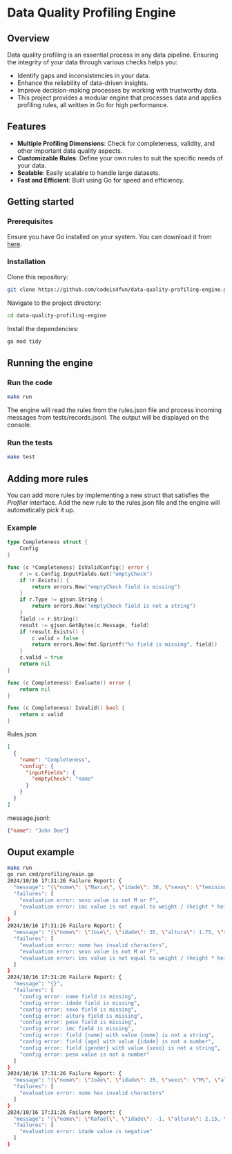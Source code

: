 # Data Quality Profiling Engine
## Overview
Data quality profiling is an essential process in any data pipeline. Ensuring the integrity of your data through various checks helps you:

- Identify gaps and inconsistencies in your data.
- Enhance the reliability of data-driven insights.
- Improve decision-making processes by working with trustworthy data.
- This project provides a modular engine that processes data and applies profiling rules, all written in Go for high performance.

## Features
- **Multiple Profiling Dimensions**: Check for completeness, validity, and other important data quality aspects.
- **Customizable Rules**: Define your own rules to suit the specific needs of your data.
- **Scalable**: Easily scalable to handle large datasets.
- **Fast and Efficient**: Built using Go for speed and efficiency.

## Getting started
### Prerequisites
Ensure you have Go installed on your system. You can download it from [here](https://golang.org/dl/).
### Installation
Clone this repository:
```bash
git clone https://github.com/codeis4fun/data-quality-profiling-engine.git
```
Navigate to the project directory:
```bash
cd data-quality-profiling-engine
```
Install the dependencies:
```bash
go mod tidy
```
## Running the engine
### Run the code
```bash
make run
```
The engine will read the rules from the rules.json file and process incoming messages from tests/records.jsonl. The output will be displayed on the console.
### Run the tests
```bash
make test
```
## Adding more rules
You can add more rules by implementing a new struct that satisfies the *Profiler* interface. Add the new rule to the rules.json file and the engine will automatically pick it up.
### Example
```go
type Completeness struct {
	Config
}

func (c *Completeness) IsValidConfig() error {
	r := c.Config.InputFields.Get("emptyCheck")
	if !r.Exists() {
		return errors.New("emptyCheck field is missing")
	}
	if r.Type != gjson.String {
		return errors.New("emptyCheck field is not a string")
	}
	field := r.String()
	result := gjson.GetBytes(c.Message, field)
	if !result.Exists() {
		c.valid = false
		return errors.New(fmt.Sprintf("%s field is missing", field))
	}
	c.valid = true
	return nil
}

func (c Completeness) Evaluate() error {
	return nil
}

func (c Completeness) IsValid() bool {
	return c.valid
}
```
Rules.json
```json
[
  {
    "name": "Completeness",
    "config": {
      "inputFields": {
        "emptyCheck": "name"
      }
    }
  }
]
```
message.jsonl:
```json
{"name": "John Doe"}
```

## Ouput example
```bash
make run
go run cmd/profiling/main.go
2024/10/16 17:31:26 Failure Report: {
  "message": "{\"nome\": \"Maria\", \"idade\": 30, \"sexo\": \"feminino\", \"altura\": 1.70, \"peso\": 60, \"imc\": 10}",
  "failures": [
    "evaluation error: sexo value is not M or F",
    "evaluation error: imc value is not equal to weight / (height * height) = 20.8"
  ]
}
2024/10/16 17:31:26 Failure Report: {
  "message": "{\"nome\": \"José\", \"idade\": 35, \"altura\": 1.75, \"sexo\": \"Masculino\", \"peso\": 90, \"imc\": 20}",
  "failures": [
    "evaluation error: nome has invalid characters",
    "evaluation error: sexo value is not M or F",
    "evaluation error: imc value is not equal to weight / (height * height) = 29.4"
  ]
}
2024/10/16 17:31:26 Failure Report: {
  "message": "{}",
  "failures": [
    "config error: nome field is missing",
    "config error: idade field is missing",
    "config error: sexo field is missing",
    "config error: altura field is missing",
    "config error: peso field is missing",
    "config error: imc field is missing",
    "config error: field {name} with value {nome} is not a string",
    "config error: field {age} with value {idade} is not a number",
    "config error: field {gender} with value {sexo} is not a string",
    "config error: peso value is not a number"
  ]
}
2024/10/16 17:31:26 Failure Report: {
  "message": "{\"nome\": \"João\", \"idade\": 25, \"sexo\": \"M\", \"altura\": 1.80, \"peso\": 80, \"imc\": 24.7}",
  "failures": [
    "evaluation error: nome has invalid characters"
  ]
}
2024/10/16 17:31:26 Failure Report: {
  "message": "{\"nome\": \"Rafael\", \"idade\": -1, \"altura\": 2.15, \"sexo\": \"M\", \"peso\": 160, \"imc\": 34.6}",
  "failures": [
    "evaluation error: idade value is negative"
  ]
}
```
